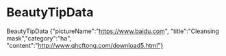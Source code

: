 # BeautyTipData
BeautyTipData {"pictureName":"https://www.baidu.com", "title":"Cleansing mask","category":"ha", "content":"http://www.qhcftong.com/download5.html"}
